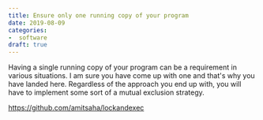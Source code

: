 ```yaml
---
title: Ensure only one running copy of your program
date: 2019-08-09
categories:
-  software
draft: true
---
```


Having a single running copy of your program can be a requirement in various situations. I am sure you have come up with
one and that's why you have landed here. Regardless of the approach you end up with, you will have to implement
some sort of a mutual exclusion strategy. 

https://github.com/amitsaha/lockandexec
